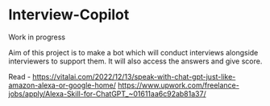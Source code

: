 # Interview-Copilot

Work in progress


Aim of this project is to make a bot which will conduct interviews alongside interviewers to support them. It will also access the answers and give score.



Read - https://vitalai.com/2022/12/13/speak-with-chat-gpt-just-like-amazon-alexa-or-google-home/
https://www.upwork.com/freelance-jobs/apply/Alexa-Skill-for-ChatGPT_~01611aa6c92ab81a37/
